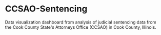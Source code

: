 # CCSAO-Sentencing
Data visualization dashboard from analysis of judicial sentencing data from the Cook County State's Attorneys Office (CCSAO) in Cook County, Illinois.
